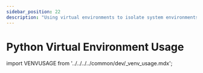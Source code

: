 ```yaml
---
sidebar_position: 22
description: "Using virtual environments to isolate system environments"
---
```


# Python Virtual Environment Usage

import VENVUSAGE from '../../../../common/dev/\_venv_usage.mdx';

<VENVUSAGE />
